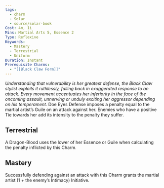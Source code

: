 ```yaml
---
tags:
  - charm
  - Solar
  - source/solar-book
Cost: 4m, 1i
Mins: Martial Arts 5, Essence 2
Type: Reflexive
Keywords:
  - Mastery
  - Terrestrial
  - Uniform
Duration: Instant
Prerequisite Charms:
  - "[[Black Claw Form]]"
---
```

*Understanding that vulnerability is her greatest defense, the Black Claw stylist exploits it ruthlessly, falling back in exaggerated response to an attack. Every movement accentuates her inferiority in the face of the oncoming assault, unnerving or unduly exciting her aggressor depending on his temperament.*
Doe Eyes Defense imposes a penalty equal to the martial artist’s Guile on an attack against her. Enemies who have a positive Tie towards her add its intensity to the penalty they suffer. 

## Terrestrial

A Dragon-Blood uses the lower of her Essence or Guile when calculating the penalty inflicted by this Charm. 

## Mastery

Successfully defending against an attack with this Charm grants the martial artist (1 + the enemy’s Intimacy) Initiative.